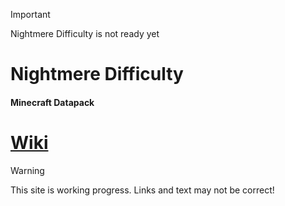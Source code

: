 > [!Important]
> Nightmere Difficulty is not ready yet

# Nightmere Difficulty
#### Minecraft Datapack

# [Wiki](Wiki/Home.md)

> [!WARNING]
> This site is working progress.
> Links and text may not be correct!